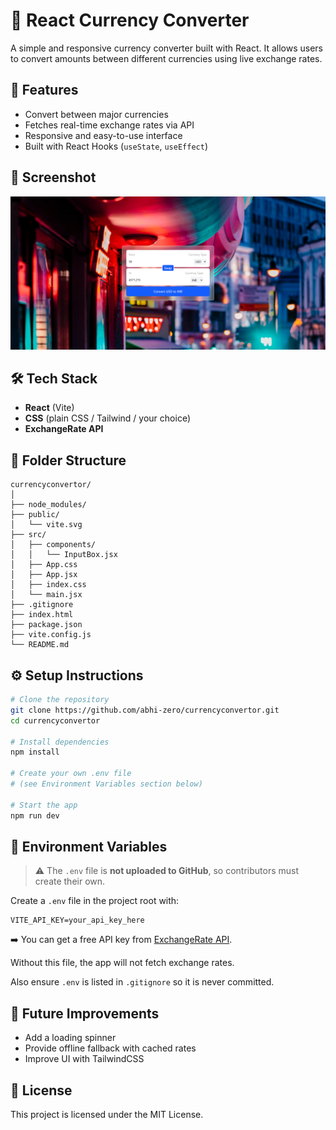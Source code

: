 # 💱 React Currency Converter

A simple and responsive currency converter built with React. It allows users to convert amounts between different currencies using live exchange rates.

## 🚀 Features

* Convert between major currencies
* Fetches real-time exchange rates via API
* Responsive and easy-to-use interface
* Built with React Hooks (`useState`, `useEffect`)

## 📸 Screenshot

![App Screenshot](public/preview.png)

## 🛠️ Tech Stack

* **React** (Vite)
* **CSS** (plain CSS / Tailwind / your choice)
* **ExchangeRate API**

## 📂 Folder Structure

```
currencyconvertor/
│
├── node_modules/
├── public/
│   └── vite.svg
├── src/
│   ├── components/
│   │   └── InputBox.jsx
│   ├── App.css
│   ├── App.jsx
│   ├── index.css
│   └── main.jsx
├── .gitignore
├── index.html
├── package.json
├── vite.config.js
└── README.md
```

## ⚙️ Setup Instructions

```bash
# Clone the repository
git clone https://github.com/abhi-zero/currencyconvertor.git
cd currencyconvertor

# Install dependencies
npm install

# Create your own .env file
# (see Environment Variables section below)

# Start the app
npm run dev
```

## 🔑 Environment Variables

> ⚠️ The `.env` file is **not uploaded to GitHub**, so contributors must create their own.

Create a `.env` file in the project root with:

```
VITE_API_KEY=your_api_key_here
```

➡️ You can get a free API key from [ExchangeRate API](https://app.exchangerate-api.com/sign-in).

Without this file, the app will not fetch exchange rates.

Also ensure `.env` is listed in `.gitignore` so it is never committed.

## 📌 Future Improvements

* Add a loading spinner
* Provide offline fallback with cached rates
* Improve UI with TailwindCSS

## 📜 License

This project is licensed under the MIT License.
